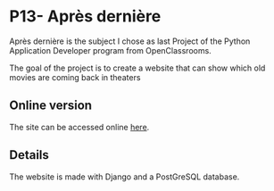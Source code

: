 # P13- Après dernière
Après dernière is the subject I chose as last Project of the Python Application Developer program from OpenClassrooms.

The goal of the project is to create a website that can show which old movies are coming back in theaters

## Online version 
The site can be accessed online [here](http://  "Après Dernière").

## Details
The website is made with Django and a PostGreSQL database.

